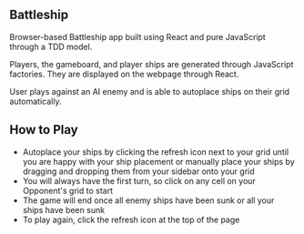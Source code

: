 ## Battleship
Browser-based Battleship app built using React and pure JavaScript through a TDD model.

Players, the gameboard, and player ships are generated through JavaScript factories. They are displayed on the webpage through React.

User plays against an AI enemy and is able to autoplace ships on their grid automatically.

## How to Play
- Autoplace your ships by clicking the refresh icon next to your grid until you are happy with your ship placement or manually place your ships by dragging and dropping them from your sidebar onto your grid
- You will always have the first turn, so click on any cell on your Opponent's grid to start
- The game will end once all enemy ships have been sunk or all your ships have been sunk
- To play again, click the refresh icon at the top of the page
